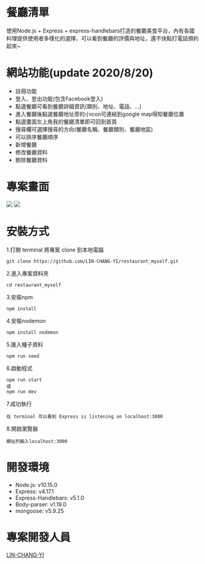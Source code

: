 # 餐廳清單
使用Node.js + Express + express-handlebars打造的餐廳美食平台，內有各國料理提供使用者多樣化的選擇，可以看到餐廳的評價與地址，還不快點打電話預約起來~
# 網站功能(update 2020/8/20)
+ 註冊功能
+ 登入、登出功能(包含Facebook登入)
+ 點選餐廳可看到餐廳詳細資訊(類別、地址、電話、...)
+ 進入餐廳後點選餐廳地址旁的小icon可連結到google map得知餐廳位置
+ 點選畫面左上角我的餐廳清單即可回到首頁
+ 搜尋欄可選擇搜尋的方向(餐廳名稱、餐廳類別、餐廳地區)
+ 可以排序餐廳順序
+ 新增餐廳
+ 修改餐廳資料
+ 刪除餐廳資料
# 專案畫面
![](https://upload.cc/i1/2020/08/20/T9Gksu.png)
![](https://upload.cc/i1/2020/08/20/08Qh3C.png)
# 安裝方式
1.打開 terminal 將專案 clone 到本地電腦
```
git clone https://github.com/LIN-CHANG-YI/restaurant_myself.git
```
2.進入專案資料夾
```
cd restaurant_myself
```
3.安裝npm
```
npm install
```
4.安裝nodemon
```
npm install nodemon
```
5.匯入種子資料
```
npm run seed
```
6.啟動程式
```
npm run start
或
npm run dev
```
7.成功執行
```
在 terminal 可以看到 Express is listening on localhost:3000
```
8.開啟瀏覽器
```
網址列輸入localhost:3000
```
# 開發環境
+ Node.js: v10.15.0
+ Express: v4.17.1
+ Express-Handlebars: v5.1.0
+ Body-parser: v1.19.0
+ mongoose: v5.9.25
# 專案開發人員
[LIN-CHANG-YI](https://github.com/LIN-CHANG-YI)
